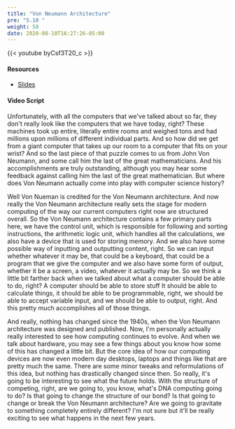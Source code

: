 ```yaml
---
title: "Von Neumann Architecture"
pre: "5.10 "
weight: 50
date: 2020-08-10T16:27:26-05:00
---
```


{{< youtube byCsf3T20_c >}}

#### Resources

* [Slides](../slides/5-UniversalComputers.pdf)

#### Video Script

Unfortunately, with all the computers that we've talked about so far, they don't really look like the computers that we have today, right? These machines took up entire, literally entire rooms and weighed tons and had millions upon millions of different individual parts. And so how did we get from a giant computer that takes up our room to a computer that fits on your wrist? And so the last piece of that puzzle comes to us from John Von Neumann, and some call him the last of the great mathematicians. And his accomplishments are truly outstanding, although you may hear some feedback against calling him the last of the great mathematician. But where does Von Neumann actually come into play with computer science history? 

Well Von Nueman is credited for the Von Neumann architecture. And now really the Von Neumann architecture really sets the stage for modern computing of the way our current computers right now are structured overall. So the Von Neumann architecture contains a few primary parts here, we have the control unit, which is responsible for following and sorting instructions, the arithmetic logic unit, which handles all the calculations, we also have a device that is used for storing memory. And we also have some possible way of inputting and outputting content, right. So we can input whether whatever it may be, that could be a keyboard, that could be a program that we give the computer and we also have some form of output, whether it be a screen, a video, whatever it actually may be. So we think a little bit farther back when we talked about what a computer should be able to do, right? A computer should be able to store stuff It should be able to calculate things, it should be able to be programmable, right, we should be able to accept variable input, and we should be able to output, right. And this pretty much accomplishes all of those things. 

And really, nothing has changed since the 1940s, when the Von Neumann architecture was designed and published. Now, I'm personally actually really interested to see how computing continues to evolve. And when we talk about hardware, you may see a few things about you know how some of this has changed a little bit. But the core idea of how our computing devices are now even modern day desktops, laptops and things like that are pretty much the same. There are some minor tweaks and reformulations of this idea, but nothing has drastically changed since then. So really, it's going to be interesting to see what the future holds. With the structure of competing, right, are we going to, you know, what's DNA computing going to do? Is that going to change the structure of our bond? Is that going to change or break the Von Neumann architecture? Are we going to gravitate to something completely entirely different? I'm not sure but it'll be really exciting to see what happens in the next few years.